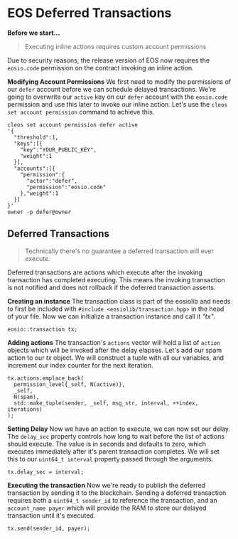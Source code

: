 # EOS Deferred Transactions
**Before we start...**
> Executing inline actions requires custom account permissions

Due to security reasons, the release version of EOS now requires the `eosio.code` permission on the contract invoking an inline action.

**Modifying Account Permissions**
We first need to modify the permissions of our `defer` account before we can schedule delayed transactions. We're going to overwrite our `active` key on our `defer` account with the `eosio.code` permission and use this later to invoke our inline action. Let's use the `cleos set account permission` command to achieve this.
```
cleos set account permission defer active
'{
  "threshold":1,
  "keys":[{
    "key":"YOUR_PUBLIC_KEY",
    "weight":1
  }],
  "accounts":[{
    "permission":{
      "actor":"defer",
      "permission":"eosio.code"
    },"weight":1
  }]
}'
owner -p defer@owner
```
## Deferred Transactions
> Technically there's no guarantee a deferred transaction will ever execute.

Deferred transactions are actions which execute after the invoking transaction has completed executing. This means the invoking transaction is not notified and does not rollback if the deferred transaction asserts.

**Creating an instance**
The transaction class is part of the eosiolib and needs to first be included with `#include <eosiolib/transaction.hpp>` in the head of your file. Now we can initialize a transaction instance and call it *"tx"*.
```
eosio::transaction tx;
```
**Adding actions**
The transaction's `actions` vector will hold a list of `action` objects which will be invoked after the delay elapses. Let's add our spam action to our *tx* object. We will construct a tuple with all our variables, and increment our index counter for the next iteration.
```
tx.actions.emplace_back(
  permission_level{_self, N(active)},
  _self,
  N(spam),
  std::make_tuple(sender, _self, msg_str, interval, ++index, iterations)
);
```

**Setting Delay**
Now we have an action to execute, we can now set our delay. The `delay_sec` property controls how long to wait before the list of actions should execute. The value is in seconds and defaults to zero, which executes immediately after it's parent transaction completes. We will set this to our `uint64_t interval` property passed through the arguments.
```
tx.delay_sec = interval;
```

**Executing the transaction**
Now we're ready to publish the deferred transaction by sending it to the blockchain. Sending a deferred transaction requires both a `uint64_t sender_id` to reference the transaction, and an `account_name payer` which will provide the RAM to store our delayed transaction until it's executed.
```
tx.send(sender_id, payer);
```